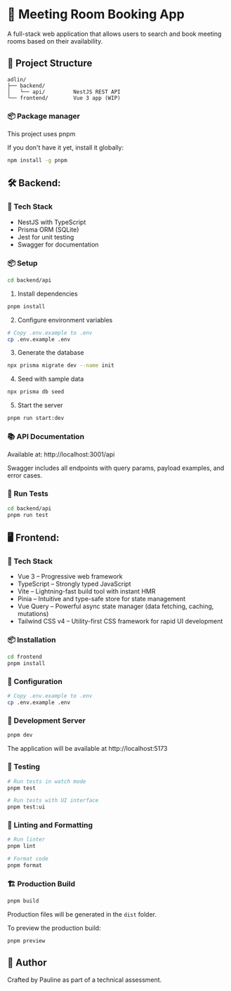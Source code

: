 # 📅 Meeting Room Booking App

A full-stack web application that allows users to search and book meeting rooms based on their availability.

## 📂 Project Structure

```
adlin/
├── backend/
│   └── api/         NestJS REST API
└── frontend/        Vue 3 app (WIP)
```

### 📦 Package manager

This project uses pnpm

If you don't have it yet, install it globally:

```bash
npm install -g pnpm
```

## 🛠️ Backend:

### 🚀 Tech Stack

- NestJS with TypeScript
- Prisma ORM (SQLite)
- Jest for unit testing
- Swagger for documentation

### 📦 Setup

```bash
cd backend/api
```

1. Install dependencies

```bash
pnpm install
```

2. Configure environment variables

```bash
# Copy .env.example to .env
cp .env.example .env
```

3. Generate the database

```bash
npx prisma migrate dev --name init
```

4. Seed with sample data

```bash
npx prisma db seed
```

5. Start the server

```bash
pnpm run start:dev
```

### 📚 API Documentation

Available at:
http://localhost:3001/api

Swagger includes all endpoints with query params, payload examples, and error cases.

### 🧪 Run Tests

```bash
cd backend/api
pnpm run test
```

## 🖥️ Frontend:

### 🚀 Tech Stack

- Vue 3 – Progressive web framework
- TypeScript – Strongly typed JavaScript
- Vite – Lightning-fast build tool with instant HMR
- Pinia – Intuitive and type-safe store for state management
- Vue Query – Powerful async state manager (data fetching, caching, mutations)
- Tailwind CSS v4 – Utility-first CSS framework for rapid UI development

### 📦 Installation

```bash
cd frontend
pnpm install
```

### 🔧 Configuration

```bash
# Copy .env.example to .env
cp .env.example .env
```

### 🚀 Development Server

```bash
pnpm dev
```

The application will be available at http://localhost:5173

### 🧪 Testing

```bash
# Run tests in watch mode
pnpm test

# Run tests with UI interface
pnpm test:ui
```

### 📝 Linting and Formatting

```bash
# Run linter
pnpm lint

# Format code
pnpm format
```

### 🏗️ Production Build

```bash
pnpm build
```

Production files will be generated in the `dist` folder.

To preview the production build:

```bash
pnpm preview
```

## 🤝 Author

Crafted by Pauline as part of a technical assessment.
